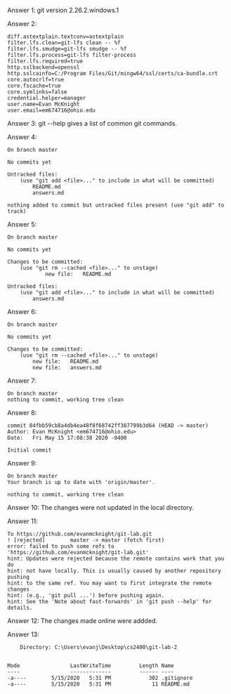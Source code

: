 Answer 1: git version 2.26.2.windows.1

Answer 2: 
    
    diff.astextplain.textconv=astextplain    
    filter.lfs.clean=git-lfs clean -- %f     
    filter.lfs.smudge=git-lfs smudge -- %f
    filter.lfs.process=git-lfs filter-process
    filter.lfs.required=true
    http.sslbackend=openssl
    http.sslcainfo=C:/Program Files/Git/mingw64/ssl/certs/ca-bundle.crt
    core.autocrlf=true
    core.fscache=true
    core.symlinks=false
    credential.helper=manager
    user.name=Evan McKnight
    user.email=em674716@ohio.edu

Answer 3: git --help gives a list of common git commands.

Answer 4:

    On branch master

    No commits yet

    Untracked files:
        (use "git add <file>..." to include in what will be committed)
            README.md
            answers.md

    nothing added to commit but untracked files present (use "git add" to track) 

Answer 5: 
    
    On branch master

    No commits yet

    Changes to be committed:
        (use "git rm --cached <file>..." to unstage)
                new file:   README.md

    Untracked files:
        (use "git add <file>..." to include in what will be committed)
            answers.md

Answer 6:

    On branch master

    No commits yet

    Changes to be committed:
        (use "git rm --cached <file>..." to unstage)
            new file:   README.md
            new file:   answers.md

Answer 7:

    On branch master
    nothing to commit, working tree clean

Answer 8:

    commit 84fbb59cb8a4db4ea48f8f68742ff387799b3d64 (HEAD -> master)
    Author: Evan McKnight <em674716@ohio.edu>
    Date:   Fri May 15 17:08:38 2020 -0400

    Initial commit

Answer 9:

    On branch master
    Your branch is up to date with 'origin/master'.

    nothing to commit, working tree clean

Answer 10: The changes were not updated in the local directory.

Answer 11: 

    To https://github.com/evanmcknight/git-lab.git
    ! [rejected]        master -> master (fetch first)
    error: failed to push some refs to 'https://github.com/evanmcknight/git-lab.git'
    hint: Updates were rejected because the remote contains work that you do
    hint: not have locally. This is usually caused by another repository pushing
    hint: to the same ref. You may want to first integrate the remote changes
    hint: (e.g., 'git pull ...') before pushing again.
    hint: See the 'Note about fast-forwards' in 'git push --help' for details.

Answer 12: The changes made online were addded.

Answer 13: 
    
        Directory: C:\Users\evanj\Desktop\cs2400\git-lab-2


    Mode                LastWriteTime         Length Name
    ----                -------------         ------ ----
    -a----        5/15/2020   5:31 PM            302 .gitignore
    -a----        5/15/2020   5:31 PM             11 README.md
